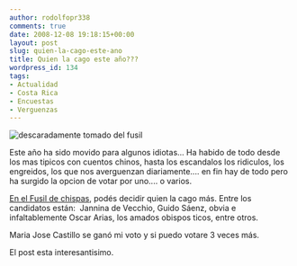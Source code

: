 ```yaml
---
author: rodolfopr338
comments: true
date: 2008-12-08 19:18:15+00:00
layout: post
slug: quien-la-cago-este-ano
title: Quien la cago este año???
wordpress_id: 134
tags:
- Actualidad
- Costa Rica
- Encuestas
- Verguenzas
---
```

<!-- more -->

![descaradamente tomado del fusil](http://sinjeta.files.wordpress.com/2008/12/antip1.jpg)

Este año ha sido movido para algunos idiotas...
Ha habido de todo desde los mas tipicos con cuentos chinos, hasta los escandalos los ridiculos, los engreidos, los que nos averguenzan diariamente.... en fin hay de todo pero ha surgido la opcion de votar por uno.... o varios.

[En el Fusil de chispas](http://www.fusildechispas.com/2008/12/07/se-busca-anti-personaje-del-ano-2008/), podés decidir quien la cago más.
Entre los candidatos están:  Jannina de Vecchio, Guido Sáenz, obvia e infaltablemente Oscar Arias, los amados obispos ticos, entre otros.

Maria Jose Castillo se ganó mi voto y si puedo votare 3 veces más.

El post esta interesantisimo.
